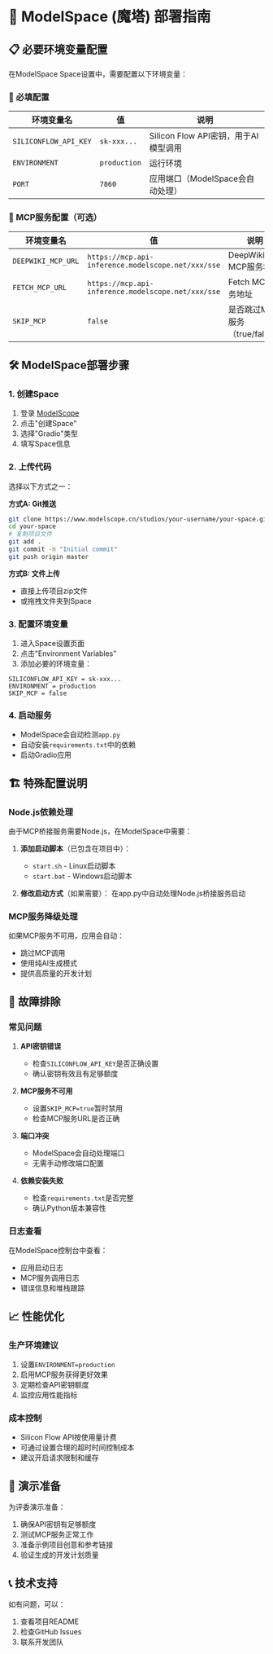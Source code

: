 # 🚀 ModelSpace (魔塔) 部署指南

## 📋 必要环境变量配置

在ModelSpace Space设置中，需要配置以下环境变量：

### 🔑 必填配置

| 环境变量名 | 值 | 说明 |
|-----------|-----|------|
| `SILICONFLOW_API_KEY` | `sk-xxx...` | Silicon Flow API密钥，用于AI模型调用 |
| `ENVIRONMENT` | `production` | 运行环境 |
| `PORT` | `7860` | 应用端口（ModelSpace会自动处理） |

### 🔌 MCP服务配置（可选）

| 环境变量名 | 值 | 说明 |
|-----------|-----|------|
| `DEEPWIKI_MCP_URL` | `https://mcp.api-inference.modelscope.net/xxx/sse` | DeepWiki MCP服务地址 |
| `FETCH_MCP_URL` | `https://mcp.api-inference.modelscope.net/xxx/sse` | Fetch MCP服务地址 |
| `SKIP_MCP` | `false` | 是否跳过MCP服务（true/false） |

## 🛠️ ModelSpace部署步骤

### 1. 创建Space
1. 登录 [ModelScope](https://modelscope.cn)
2. 点击"创建Space"
3. 选择"Gradio"类型
4. 填写Space信息

### 2. 上传代码
选择以下方式之一：

**方式A: Git推送**
```bash
git clone https://www.modelscope.cn/studios/your-username/your-space.git
cd your-space
# 复制项目文件
git add .
git commit -m "Initial commit"
git push origin master
```

**方式B: 文件上传**
- 直接上传项目zip文件
- 或拖拽文件夹到Space

### 3. 配置环境变量
1. 进入Space设置页面
2. 点击"Environment Variables"
3. 添加必要的环境变量：

```
SILICONFLOW_API_KEY = sk-xxx...
ENVIRONMENT = production
SKIP_MCP = false
```

### 4. 启动服务
- ModelSpace会自动检测`app.py`
- 自动安装`requirements.txt`中的依赖
- 启动Gradio应用

## 🏗️ 特殊配置说明

### Node.js依赖处理
由于MCP桥接服务需要Node.js，在ModelSpace中需要：

1. **添加启动脚本**（已包含在项目中）：
   - `start.sh` - Linux启动脚本
   - `start.bat` - Windows启动脚本

2. **修改启动方式**（如果需要）：
   在app.py中自动处理Node.js桥接服务启动

### MCP服务降级处理
如果MCP服务不可用，应用会自动：
- 跳过MCP调用
- 使用纯AI生成模式
- 提供高质量的开发计划

## 🔧 故障排除

### 常见问题

1. **API密钥错误**
   - 检查`SILICONFLOW_API_KEY`是否正确设置
   - 确认密钥有效且有足够额度

2. **MCP服务不可用**
   - 设置`SKIP_MCP=true`暂时禁用
   - 检查MCP服务URL是否正确

3. **端口冲突**
   - ModelSpace会自动处理端口
   - 无需手动修改端口配置

4. **依赖安装失败**
   - 检查`requirements.txt`是否完整
   - 确认Python版本兼容性

### 日志查看
在ModelSpace控制台中查看：
- 应用启动日志
- MCP服务调用日志
- 错误信息和堆栈跟踪

## 📈 性能优化

### 生产环境建议
1. 设置`ENVIRONMENT=production`
2. 启用MCP服务获得更好效果
3. 定期检查API密钥额度
4. 监控应用性能指标

### 成本控制
- Silicon Flow API按使用量计费
- 可通过设置合理的超时时间控制成本
- 建议开启请求限制和缓存

## 🎯 演示准备

为评委演示准备：
1. 确保API密钥有足够额度
2. 测试MCP服务正常工作
3. 准备示例项目创意和参考链接
4. 验证生成的开发计划质量

## 📞 技术支持

如有问题，可以：
1. 查看项目README
2. 检查GitHub Issues
3. 联系开发团队
